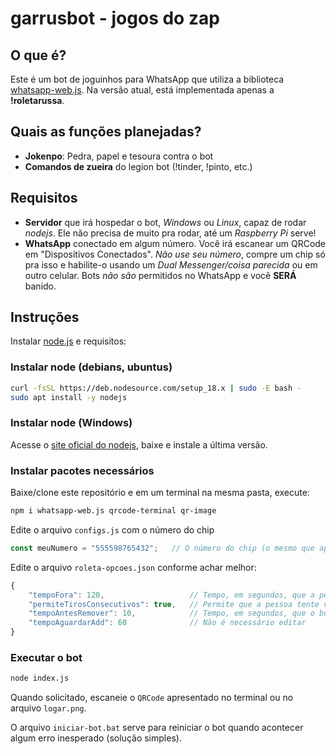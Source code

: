 # garrusbot - jogos do zap

## O que é?

Este é um bot de joguinhos para WhatsApp que utiliza a biblioteca [whatsapp-web.js](https://github.com/pedroslopez/whatsapp-web.js).
Na versão atual, está implementada apenas a **!roletarussa**.

## Quais as funções planejadas?

* **Jokenpo**: Pedra, papel e tesoura contra o bot
* **Comandos de zueira** do legion bot (!tinder, !pinto, etc.)

## Requisitos

* **Servidor** que irá hospedar o bot, _Windows_ ou _Linux_, capaz de rodar _nodejs_. Ele não precisa de muito pra rodar, até um _Raspberry Pi_ serve!
* **WhatsApp** conectado em algum número. Você irá escanear um QRCode em "Dispositivos Conectados". _Não use seu número_, compre um chip só pra isso e habilite-o usando um _Dual Messenger/coisa parecida_ ou em outro celular. Bots _não são_ permitidos no WhatsApp e você **SERÁ** banido.

## Instruções

Instalar [node.js](https://nodejs.org/) e requisitos:

### Instalar node (debians, ubuntus)
```sh
curl -fsSL https://deb.nodesource.com/setup_18.x | sudo -E bash -
sudo apt install -y nodejs
```

### Instalar node (Windows)

Acesse o [site oficial do nodejs](https://nodejs.org/), baixe e instale a última versão.


### Instalar pacotes necessários

Baixe/clone este repositório e em um terminal na mesma pasta, execute:

```sh
npm i whatsapp-web.js qrcode-terminal qr-image
```

Edite o arquivo `configs.js` com o número do chip

```js
const meuNumero = "555598765432";	// O número do chip (o mesmo que aparece no contato do whatsapp)
```

Edite o arquivo `roleta-opcoes.json` conforme achar melhor:

```js
{
	"tempoFora": 120,					// Tempo, em segundos, que a pessoa irá ficar fora do grupo após perder
	"permiteTirosConsecutivos": true,	// Permite que a pessoa tente várias vezes em sequencia
	"tempoAntesRemover": 10,			// Tempo, em segundos, que o bot aguarda antes de remover a pessoa do grupo
	"tempoAguardarAdd": 60				// Não é necessário editar
}
```

### Executar o bot

```sh
node index.js
```

Quando solicitado, escaneie o `QRCode` apresentado no terminal ou no arquivo `logar.png`.

O arquivo `iniciar-bot.bat` serve para reiniciar o bot quando acontecer algum erro inesperado (solução simples).